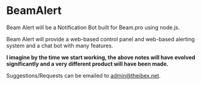 # BeamAlert

Beam Alert will be a Notification Bot built for Beam.pro using node.js.

Beam Alert will provide a web-based control panel and web-based alerting system and a chat bot with many features.



**I imagine by the time we start working, the above notes will have evolved significantly and a very different product will have been made.**

Suggestions/Requests can be emailed to admin@theibex.net.

